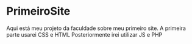 # PrimeiroSite
Aqui está meu projeto da faculdade sobre meu primeiro site.
A primeira parte usarei CSS e HTML 
Posteriormente irei utilizar JS e PHP
